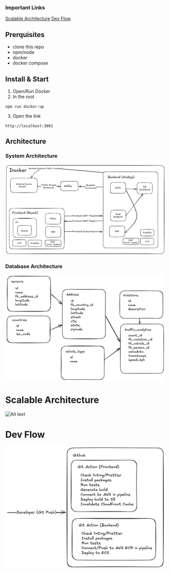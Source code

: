 ### Important Links

[Scalable Architecture](#scalable-architecture)
[Dev Flow](#dev-flow)

## Prerquisites

- clone this repo
- npm/node
- docker
- docker compose

## Install & Start

1. Open/Run Docker
2. In the root

```shell
npm run docker:up
```

3. Open the link

```shell
http://localhost:3001
```

## Architecture

### System Architecture

![Alt text](./architecture/traffic-analysis-system-architecture.png?raw=true "Title")

### Database Architecture

![Alt text](./architecture/db-structure-1.png?raw=true "Title")

# Scalable Architecture

![Alt text](./architecture/Scalable-Architecture?raw=true "Title")

# Dev Flow

![Alt text](./architecture/Dev-Flow.png?raw=true "Title")
